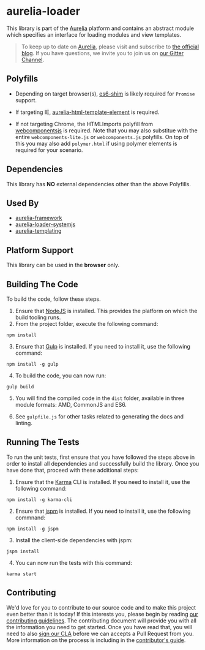 # aurelia-loader

This library is part of the [Aurelia](http://www.aurelia.io/) platform and contains an abstract module which specifies an interface for loading modules and view templates.

> To keep up to date on [Aurelia](http://www.aurelia.io/), please visit and subscribe to [the official blog](http://blog.durandal.io/). If you have questions, we invite you to join us on [our Gitter Channel](https://gitter.im/aurelia/discuss).

## Polyfills

* Depending on target browser(s), [es6-shim](https://github.com/paulmillr/es6-shim) is likely required for `Promise` support.

* If targeting IE, [aurelia-html-template-element](https://github.com/aurelia/html-template-element) is required.

* If not targeting Chrome, the HTMLImports polyfill from [webcomponentsjs](https://github.com/webcomponents/webcomponentsjs) is required. Note that you may also substitue with the entire `webcomponents-lite.js` or `webcomponents.js` polyfills. On top of this you may also add `polymer.html` if using polymer elements is required for your scenario.

## Dependencies

This library has **NO** external dependencies other than the above Polyfills.

## Used By

* [aurelia-framework](https://github.com/aurelia/framework)
* [aurelia-loader-systemjs](https://github.com/aurelia/loader-systemjs)
* [aurelia-templating](https://github.com/aurelia/templating)

## Platform Support

This library can be used in the **browser** only.

## Building The Code

To build the code, follow these steps.

1. Ensure that [NodeJS](http://nodejs.org/) is installed. This provides the platform on which the build tooling runs.
2. From the project folder, execute the following command:

  ```shell
  npm install
  ```
3. Ensure that [Gulp](http://gulpjs.com/) is installed. If you need to install it, use the following command:

  ```shell
  npm install -g gulp
  ```
4. To build the code, you can now run:

  ```shell
  gulp build
  ```
5. You will find the compiled code in the `dist` folder, available in three module formats: AMD, CommonJS and ES6.

6. See `gulpfile.js` for other tasks related to generating the docs and linting.

## Running The Tests

To run the unit tests, first ensure that you have followed the steps above in order to install all dependencies and successfully build the library. Once you have done that, proceed with these additional steps:

1. Ensure that the [Karma](http://karma-runner.github.io/) CLI is installed. If you need to install it, use the following command:

  ```shell
  npm install -g karma-cli
  ```
2. Ensure that [jspm](http://jspm.io/) is installed. If you need to install it, use the following commnand:

  ```shell
  npm install -g jspm
  ```
3. Install the client-side dependencies with jspm:

  ```shell
  jspm install
  ```

4. You can now run the tests with this command:

  ```shell
  karma start
  ```
  
## Contributing

We'd love for you to contribute to our source code and to make this project even better than it is today! If this interests you, please begin by reading [our contributing guidelines](https://github.com/DurandalProject/about/blob/master/CONTRIBUTING.md). The contributing document will provide you with all the information you need to get started. Once you have read that, you will need to also [sign our CLA](http://goo.gl/forms/dI8QDDSyKR) before we can accepts a Pull Request from you. More information on the process is including in the [contributor's guide](https://github.com/DurandalProject/about/blob/master/CONTRIBUTING.md).